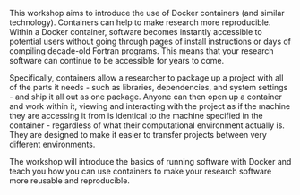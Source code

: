 This workshop aims to introduce the use of Docker containers (and similar technology).
Containers can help to make research more reproducible. Within a Docker container, software
becomes instantly accessible to potential users without going through pages of install
instructions or days of compiling decade-old Fortran programs. This means that your research
software can continue to be accessible for years to come.

Specifically, containers allow a researcher to package up a project with all of the parts it
needs - such as libraries, dependencies, and system settings - and ship it all out as one
package. Anyone can then open up a container and work within it, viewing and interacting with
the project as if the machine they are accessing it from is identical to the machine specified
in the container - regardless of what their computational environment actually is. They are
designed to make it easier to transfer projects between very different environments.

The workshop will introduce the basics of running software with Docker and teach you how you can
use containers to make your research software more reusable and reproducible.

